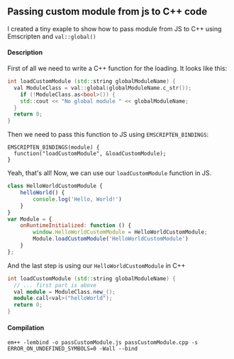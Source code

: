 ## Passing custom module from js to C++ code
I created a tiny exaple to show how to pass module from JS to C++ using Emscripten and `val::global()`

#### Description
First of all we need to write a C++ function for the loading. It looks like this:
```cpp
int loadCustomModule (std::string globalModuleName) {
  val ModuleClass = val::global(globalModuleName.c_str());
    if (!ModuleClass.as<bool>()) {
    std::cout << "No global module " << globalModuleName;
  }
  return 0;
}
```
Then we need to pass this function to JS using `EMSCRIPTEN_BINDINGS`:
```
EMSCRIPTEN_BINDINGS(module) {
  function("loadCustomModule", &loadCustomModule);
}
```
Yeah, that's all! Now, we can use our `loadCustomModule` function in JS.
```js
class HelloWorldCustomModule {
    helloWorld() {
        console.log('Hello, World!')
    }
}
var Module = {
    onRuntimeInitialized: function () {
        window.HelloWorldCustomModule = HelloWorldCustomModule;
        Module.loadCustomModule('HelloWorldCustomModule')
    }
};
``` 

And the last step is using our `HelloWorldCustomModule` in C++
```cpp
int loadCustomModule (std::string globalModuleName) {
  // ... first part is above
  val module = ModuleClass.new_();
  module.call<val>("helloWorld");
  return 0;
}
```

#### Compilation
```
em++ -lembind -o passCustomModule.js passCustomModule.cpp -s ERROR_ON_UNDEFINED_SYMBOLS=0 -Wall --bind
```
